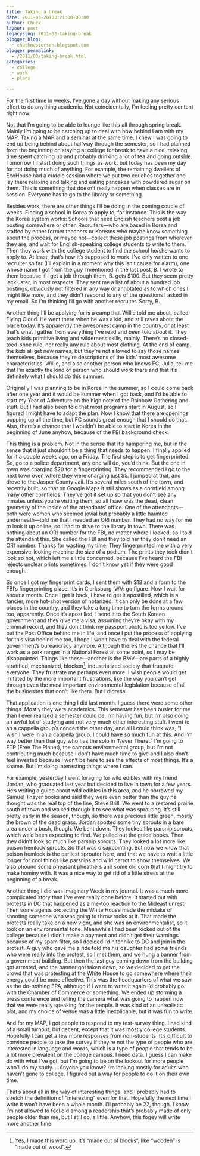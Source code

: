 ```yaml
---
title: Taking a break
date: 2011-03-20T03:21:00+00:00
author: Chuck
layout: post
legacyslug: 2011-03-taking-break
blogger_blog:
  - chuckmasterson.blogspot.com
blogger_permalink:
  - /2011/03/taking-break.html
categories:
  - college
  - work
  - plans

---
```

For the first time in weeks, I’ve gone a day without making any serious
effort to do anything academic. Not coincidentally, I’m feeling pretty
content right now. 

Not that I’m going to be able to lounge like this all through spring
break. Mainly I’m going to be catching up to deal with how behind I am
with my MAP. Taking a MAP and a seminar at the same time, I knew I was going to
end up being behind about halfway through the semester, so I had planned from
the beginning on staying at college for break to have a nice, relaxing time
spent catching up and probably drinking a lot of tea and going outside.
Tomorrow I’ll start doing such things as work, but today has been my day
for not doing much of anything. For example, the remaining dwellers of EcoHouse
had a cuddle session where we put two couches together and lay there relaxing
and talking and eating pancakes with powdered sugar on them. This is something
that doesn’t really happen when classes are in session. Everyone has to
go to the library or something.

Besides work, there are other things I’ll be doing in the coming couple
of weeks. Finding a school in Korea to apply to, for instance. This is the way
the Korea system works: Schools that need English teachers post a job posting
somewhere or other. Recruiters—who are based in Korea and staffed by either
former teachers or Koreans who maybe know something about the process, or maybe
not—collect these job postings from wherever they are, and wait for
English-speaking college students to write to them. Then they work with the
college student to find the school he/she wants to apply to. At least,
that’s how it’s supposed to work. I’ve only written to one
recruiter so far (I’ll explain in a moment why this isn’t cause for
alarm), one whose name I got from the guy I mentioned in the last post, B. I
wrote to them because if I get a job through them, B. gets $100. But they seem
pretty lackluster, in most respects. They sent me a list of about a hundred job
postings, obviously not filtered in any way or annotated as to which ones I
might like more, and they didn’t respond to any of the questions I asked
in my email. So I’m thinking I’ll go with another recruiter. Sorry,
B.

Another thing I’ll be applying for is a camp that Willie told me about,
called Flying Cloud. He went there when he was a kid, and still raves about the
place today. It’s apparently the awesomest camp in the country, or at
least that’s what I gather from everything I’ve read and been told
about it. They teach kids primitive living and wilderness skills, mainly.
There’s no closed-toed-shoe rule, nor really any rule about most
clothing. At the end of camp, the kids all get new names, but they’re not
allowed to say those names themselves, because they’re descriptions of
the kids’ most awesome characteristics. Willie, and also another person
who knows FC, Julia, tell me that I’m exactly the kind of person who
should work there and that it’s definitely what I should do this summer.

Originally I was planning to be in Korea in the summer, so I could come back
after one year and it would be summer when I got back, and I’d be able to
start my Year of Adventure on the high note of the Rainbow Gathering and stuff.
But I had also been told that most programs start in August, so I figured I
might have to adapt the plan. Now I know that there are openings popping up all
the time, but FC sounds great enough that I should do that. Also, there’s
a chance that I wouldn’t be able to start in Korea in the beginning of
June anyhow, because of the FBI background check.

This thing is a problem. Not in the sense that it’s hampering me, but in
the sense that it just shouldn’t be a thing that needs to happen. I
finally applied for it a couple weeks ago, on a Friday. The first step is to
get fingerprinted. So, go to a police department, any one will do, you’d
think. But the one in town was charging $20 for a fingerprinting. They
recommended I go to the next town over, where they were charging just $5. I
jumped at that, and drove to the Jasper County Jail. It’s several miles
south of the town, and recently built, so that on Google Maps it still shows as
a cornfield among many other cornfields. They’ve got it set up so that
you don’t see any inmates unless you’re visiting them, so all I saw
was the dead, clean geometry of the inside of the attendants’ office. One
of the attendants—both were women who seemed jovial but probably a little
haunted underneath—told me that I needed an ORI number. They had no way for me
to look it up online, so I had to drive to the library in town. There was
nothing about an ORI number for the FBI, no matter where I looked, so I told
the attendant this. She called the FBI and they told her they don’t need
an ORI number. Thanks for wasting my time. They fingerprinted me with a very
expensive-looking machine the size of a podium. The prints they took
didn’t look so hot, which left me a little concerned, because I’ve
heard the FBI rejects unclear prints sometimes. I don’t know yet if they
were good enough.

So once I got my fingerprint cards, I sent them with $18 and a form to the
FBI’s fingerprinting place. It’s in Clarksburg, WV: go figure. Now
I wait for about a month. Once I get it back, I have to get it apostilled,
which is a fancier, more hot-shot version of notarized. It can only be done at
a few places in the country, and they take a long time to turn the forms around
too, apparently. Once it’s apostilled, I send it to the South Korean
government and they give me a visa, assuming they’re okay with my
criminal record, and they don’t think my passport photo is too yellow.
I’ve put the Post Office behind me in life, and once I put the process of
applying for this visa behind me too, I hope I won’t have to deal with
the federal government’s bureaucracy anymore. Although there’s the
chance that I’ll work as a park ranger in a National Forest at some
point, so I may be disappointed. Things like these—another is the BMV—are parts
of a highly stratified, mechanized, blocken[^1], industrialized society that
frustrate everyone. They frustrate me perhaps even more. I wish people would
get irritated by the more important frustrations, like the way you can’t
get through even the most important environmental legislation because of all
the businesses that don’t like them. But I digress.

That application is one thing I did last month. I guess there were some other
things. Mostly they were academics. This semester has been busier for me than I
ever realized a semester could be. I’m having fun, but I’m also
doing an awful lot of studying and not very much other interesting stuff. I
went to an a cappella group’s concert the other day, and all I could
think was, “I wish I were in an a cappella group. I could have so much
fun at this. And I’m way better than that guy who has the solo in
‘Never There’.” I’m going to FTP (Free The Planet), the
campus environmental group, but I’m not contributing much because I
don’t have much time to give and I also don’t feel invested because
I won’t be here to see the effects of most things. It’s a shame.
But I’m doing interesting things where I can.

For example, yesterday I went foraging for wild edibles with my friend Jordan,
who graduated last year but decided to live in town for a few years. He’s
writing a guide about wild edibles in this area, and he borrowed my Samuel
Thayer books and said they were even better than the guy he thought was the
real top of the line, Steve Brill. We went to a restored prairie south of town
and walked through it to see what was sprouting. It’s still pretty early
in the season, though, so there was precious little green, mostly the brown of
the dead grass. Jordan spotted some tiny sprouts in a bare area under a bush,
though. We bent down. They looked like parsnip sprouts, which we’d been
expecting to find. We pulled out the guide books. Then they didn’t look
so much like parsnip sprouts. They looked a lot more like poison hemlock
sprouts. So that was disappointing. But now we know that poison hemlock is the
earliest sprouter here, and that we have to wait a little longer for cool
things like parsnips and wild carrot to show themselves. We also phound some
pheasant pheathers and some old corn that I might try to make hominy with. It
was a nice way to get rid of a little stress at the beginning of a break.

Another thing I did was Imaginary Week in my journal. It was a much more
complicated story than I’ve ever really done before. It started out with
protests in DC that happened as a me-too reaction to the Mideast unrest. Then
some agents protecting the White House made the mistake of shooting someone who
was going to throw rocks at it. That made the protests really take on a new
vigor, and she was an environmentalist, so it took on an environmental tone.
Meanwhile I had been kicked out of the college because I didn’t make a
payment and didn’t get their warnings because of my spam filter, so I
decided I’d hitchhike to DC and join in the protest. A guy who gave me a
ride told me his daughter had some friends who were really into the protest, so
I met them, and we hung a banner from a government building. But then the last
guy coming down from the building got arrested, and the banner got taken down,
so we decided to get the crowd that was protesting at the White House to go
somewhere where their energy could be more effective. This was the headquarters
of what we saw as the do-nothing EPA, although if I were to write it again
I’d probably go with the Chamber of Commerce or something. We ended up
storming a press conference and telling the camera what was going to happen now
that we were really speaking for the people. It was kind of an unrealistic
plot, and my choice of venue was a little inexplicable, but it was fun to
write.

And for my MAP, I got people to respond to my test-survey thing. I had kind of
a small turnout, but decent, except that it was mostly college students.
Hopefully I can get a few more responses from non-students. It’s
difficult to convince people to take the survey if they’re not the type
of people who are interested in language and words, which is a type of people
that tends to be a lot more prevalent on the college campus. I need data. I
guess I can make do with what I’ve got, but I’m going to be on the
lookout for more people who’ll do my study. …Anyone you know?
I’m looking mostly for adults who haven’t gone to college. I
figured out a way for people to do it on their own time.

That’s about all in the way of interesting things, and I probably had to
stretch the definition of “interesting” even for that. Hopefully
the next time I write it won’t have been a whole month. I’ll
probably be 22, though. I know I’m not allowed to feel old among a
readership that’s probably made of only people older than me, but I still
do, a little. Anyhow, this fogey will write more another time.

[^1]: Yes, I made this word up. It’s “made out of blocks”,
    like “wooden” is “made out of wood”. 


